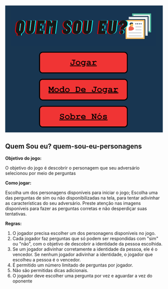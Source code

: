 <p align="center">
  <img src="img/menu-img.png" />
</p>

 **Quem Sou eu?**
**quem-sou-eu-personagens**
-

**Objetivo do jogo:** 

O objetivo do jogo é descobrir o personagem que seu adversário
selecionou por meio de perguntas

**Como jogar:**

Escolha um dos personagens disponíveis para iniciar o jogo;
Escolha uma das perguntas de sim ou não disponibilizadas na tela, para tentar
adivinhar as características do seu adversário.
Preste atenção nas imagens disponíveis para fazer as perguntas corretas e não
desperdiçar suas tentativas.

**Regras:**

1. O jogador precisa escolher um dos personagens disponíveis no jogo.
2. Cada jogador faz perguntas que só podem ser respondidas com "sim" ou
"não", com o objetivo de descobrir a identidade da pessoa escolhida.
3. Se um jogador adivinhar corretamente a identidade da pessoa, ele é o
vencedor. Se nenhum jogador adivinhar a identidade, o jogador que escolheu a
pessoa é o vencedor.
4. É permitido um número limitado de perguntas por jogador.
5. Não são permitidas dicas adicionais.
6. O jogador deve escolher uma pergunta por vez e aguardar a vez do oponente 
